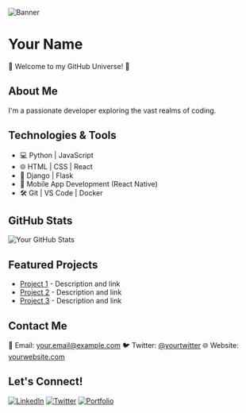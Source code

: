 <!-- Your Banner Image URL -->
![Banner]([[https://www.google.com/url?sa=i&url=https%3A%2F%2Fwww.pinterest.com%2Fpin%2Felevate-your-twitter-profile-with-jujutsu-kaisen-header--34973334596585406%2F&psig=AOvVaw1SmFouwwtXw3gu6B8yQKuT&ust=1706793021593000&source=images&cd=vfe&opi=89978449&ved=0CBMQjRxqFwoTCJjYws7Zh4QDFQAAAAAdAAAAABAJ](https://i.pinimg.com/originals/39/1b/38/391b3827325e6df46999ee83418fc36a.jpg)](https://github.com/ParamBarodia/param_barodia/blob/main/391b3827325e6df46999ee83418fc36a.jpg))

# Your Name

🌌 Welcome to my GitHub Universe! 🚀

## About Me

I'm a passionate developer exploring the vast realms of coding.

## Technologies & Tools

- 💻 Python | JavaScript
- 🌐 HTML | CSS | React
- 🚀 Django | Flask
- 📱 Mobile App Development (React Native)
- 🛠️ Git | VS Code | Docker

## GitHub Stats

![Your GitHub Stats](https://github-readme-stats.vercel.app/api?username=yourusername&show_icons=true&theme=dark)

## Featured Projects

- [Project 1](#) - Description and link
- [Project 2](#) - Description and link
- [Project 3](#) - Description and link

## Contact Me

📧 Email: your.email@example.com
🐦 Twitter: [@yourtwitter](https://twitter.com/yourtwitter)
🌐 Website: [yourwebsite.com](https://yourwebsite.com)

## Let's Connect!

[![LinkedIn](https://img.shields.io/badge/LinkedIn-Connect-blue)](https://www.linkedin.com/in/yourlinkedin/)
[![Twitter](https://img.shields.io/badge/Twitter-Follow-blue)](https://twitter.com/yourtwitter)
[![Portfolio](https://img.shields.io/badge/Portfolio-Visit-green)](https://yourportfolio.com)
